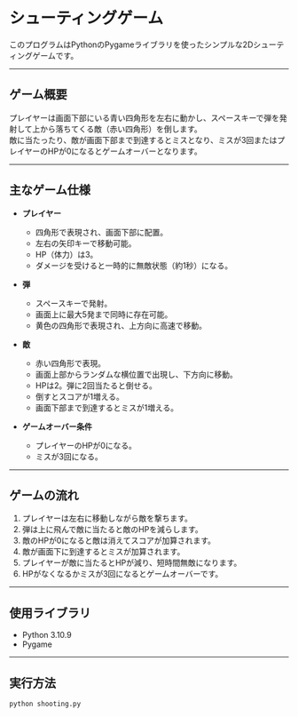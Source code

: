 # シューティングゲーム

このプログラムはPythonのPygameライブラリを使ったシンプルな2Dシューティングゲームです。

---

## ゲーム概要

プレイヤーは画面下部にいる青い四角形を左右に動かし、スペースキーで弾を発射して上から落ちてくる敵（赤い四角形）を倒します。  
敵に当たったり、敵が画面下部まで到達するとミスとなり、ミスが3回またはプレイヤーのHPが0になるとゲームオーバーとなります。

---

## 主なゲーム仕様

- **プレイヤー**
  - 四角形で表現され、画面下部に配置。
  - 左右の矢印キーで移動可能。
  - HP（体力）は3。
  - ダメージを受けると一時的に無敵状態（約1秒）になる。

- **弾**
  - スペースキーで発射。
  - 画面上に最大5発まで同時に存在可能。
  - 黄色の四角形で表現され、上方向に高速で移動。

- **敵**
  - 赤い四角形で表現。
  - 画面上部からランダムな横位置で出現し、下方向に移動。
  - HPは2。弾に2回当たると倒せる。
  - 倒すとスコアが1増える。
  - 画面下部まで到達するとミスが1増える。

- **ゲームオーバー条件**
  - プレイヤーのHPが0になる。
  - ミスが3回になる。

---

## ゲームの流れ

1. プレイヤーは左右に移動しながら敵を撃ちます。  
2. 弾は上に飛んで敵に当たると敵のHPを減らします。  
3. 敵のHPが0になると敵は消えてスコアが加算されます。  
4. 敵が画面下に到達するとミスが加算されます。  
5. プレイヤーが敵に当たるとHPが減り、短時間無敵になります。  
6. HPがなくなるかミスが3回になるとゲームオーバーです。

---

## 使用ライブラリ

- Python 3.10.9 
- Pygame

---

## 実行方法

```bash
python shooting.py
